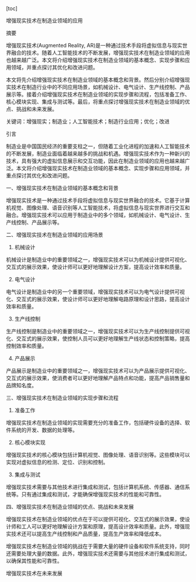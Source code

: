 
[toc]                    
                
                
增强现实技术在制造业领域的应用

摘要

增强现实技术(Augmented Reality, AR)是一种通过技术手段将虚拟信息与现实世界融合的技术。随着人工智能技术的不断发展，增强现实技术在制造业领域的应用也越来越广泛。本文将介绍增强现实技术在制造业领域的基本概念、实现步骤和应用领域，并重点探讨其优化和改进问题。

本文将先介绍增强现实技术在制造业领域的基本概念和背景。然后分别介绍增强现实技术在制造行业中的不同应用场景，如机械设计、电气设计、生产线控制、产品展示等。接着介绍增强现实技术在制造业领域的实现步骤和流程，包括准备工作、核心模块实现、集成与测试等。最后，将重点探讨增强现实技术在制造业领域的优点、挑战和未来发展。

关键词：增强现实；制造业；人工智能技术；制造行业应用；优化；改进

引言

制造业是中国国民经济的重要支柱之一，但随着工业化进程的加速和人工智能技术的不断发展，制造业面临着越来越多的挑战和机遇。增强现实技术作为一种新兴的技术，具有强大的虚拟信息展示和交互功能，因此在制造业领域的应用也越来越广泛。本文将介绍增强现实技术在制造业领域的基本概念、实现步骤和应用领域，并重点探讨其优化和改进问题。

一、增强现实技术在制造业领域的基本概念和背景

增强现实技术是一种通过技术手段将虚拟信息与现实世界融合的技术。它基于计算机视觉、图像处理、语音识别等人工智能技术，将虚拟信息与现实世界进行交互和融合。增强现实技术可以应用于制造业中的多个领域，如机械设计、电气设计、生产线控制、产品展示等。

二、增强现实技术在制造业领域的应用场景

1. 机械设计

机械设计是制造业中的重要领域之一，增强现实技术可以为机械设计提供可视化、交互式的展示效果，使设计师可以更好地理解设计方案，提高设计效率和质量。

2. 电气设计

电气设计是制造业中的另一个重要领域，增强现实技术可以为电气设计提供可视化、交互式的展示效果，使设计师可以更好地理解电路原理和设计思路，提高设计效率和质量。

3. 生产线控制

生产线控制是制造业中的重要领域之一，增强现实技术可以为生产线控制提供可视化、交互式的展示效果，使控制人员可以更好地理解生产线状态和控制策略，提高控制效率和质量。

4. 产品展示

产品展示是制造业中的重要领域之一，增强现实技术可以为产品展示提供可视化、交互式的展示效果，使消费者可以更好地理解产品特点和功能，提高产品销售量和品牌知名度。

三、增强现实技术在制造业领域的实现步骤和流程

1. 准备工作

增强现实技术在制造业领域的实现需要充分的准备工作，包括硬件设备的选择、软件系统的开发、数据的处理等。

2. 核心模块实现

增强现实技术的核心模块包括计算机视觉、图像处理、语音识别等。这些模块可以实现对虚拟信息的检测、定位、识别和控制。

3. 集成与测试

增强现实技术需要与其他技术进行集成和测试，包括计算机系统、传感器、通信系统等。只有通过集成和测试，才能确保增强现实技术的性能和可靠性。

四、增强现实技术在制造业领域的优点、挑战和未来发展

增强现实技术在制造业领域的优点在于可以提供可视化、交互式的展示效果，使设计师和工人可以更好地理解设计方案和原理，提高设计效率和质量。此外，增强现实技术还可以提高生产线控制和产品质量，提高生产效率和降低成本。

增强现实技术在制造业领域的挑战在于需要大量的硬件设备和软件系统支持，同时还需要处理大量的数据。此外，增强现实技术还需要与其他技术进行集成和测试，以确保其性能和可靠性。

增强现实技术在未来发展

